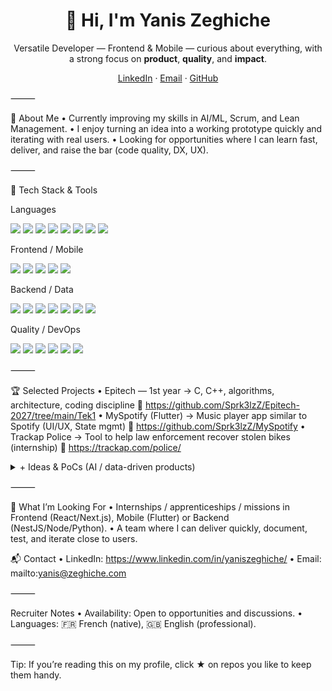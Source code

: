 <!-- Profile README for Yanis Zeghiche / recruiters-friendly, clean & scannable (English version) -->


<h1 align="center">👋 Hi, I'm <strong>Yanis Zeghiche</strong></h1>
<p align="center">Versatile Developer — Frontend & Mobile — curious about everything, with a strong focus on <strong>product</strong>, <strong>quality</strong>, and <strong>impact</strong>.</p>


<p align="center">
  <a href="https://www.linkedin.com/in/yaniszeghiche/">LinkedIn</a> ·
  <a href="mailto:yanis@zeghiche.com">Email</a> ·
  <a href="https://github.com/Sprk3lzZ">GitHub</a>
</p>



⸻

🚀 About Me
	•	Currently improving my skills in AI/ML, Scrum, and Lean Management.
	•	I enjoy turning an idea into a working prototype quickly and iterating with real users.
	•	Looking for opportunities where I can learn fast, deliver, and raise the bar (code quality, DX, UX).

⸻

🧰 Tech Stack & Tools

Languages

<p>
  <img src="https://img.shields.io/badge/Python-000?logo=python" />
  <img src="https://img.shields.io/badge/TypeScript-000?logo=typescript" />
  <img src="https://img.shields.io/badge/JavaScript-000?logo=javascript" />
  <img src="https://img.shields.io/badge/Dart-000?logo=dart" />
  <img src="https://img.shields.io/badge/C-000?logo=c" />
  <img src="https://img.shields.io/badge/C++-000?logo=cplusplus" />
  <img src="https://img.shields.io/badge/Lua-000?logo=lua" />
  <img src="https://img.shields.io/badge/Swift-000?logo=swift" />
</p>


Frontend / Mobile

<p>
  <img src="https://img.shields.io/badge/React-000?logo=react" />
  <img src="https://img.shields.io/badge/Next.js-000?logo=nextdotjs" />
  <img src="https://img.shields.io/badge/Angular-000?logo=angular" />
  <img src="https://img.shields.io/badge/Flutter-000?logo=flutter" />
  <img src="https://img.shields.io/badge/TailwindCSS-000?logo=tailwindcss" />
</p>


Backend / Data

<p>
  <img src="https://img.shields.io/badge/NestJS-000?logo=nestjs" />
  <img src="https://img.shields.io/badge/Node.js-000?logo=nodedotjs" />
  <img src="https://img.shields.io/badge/Express-000?logo=express" />
  <img src="https://img.shields.io/badge/Prisma-000?logo=prisma" />
  <img src="https://img.shields.io/badge/PostgreSQL-000?logo=postgresql" />
  <img src="https://img.shields.io/badge/MongoDB-000?logo=mongodb" />
  <img src="https://img.shields.io/badge/FastAPI-000?logo=fastapi" />
</p>


Quality / DevOps

<p>
  <img src="https://img.shields.io/badge/Git-000?logo=git" />
  <img src="https://img.shields.io/badge/Docker-000?logo=docker" />
  <img src="https://img.shields.io/badge/GitHub%20Actions-000?logo=githubactions" />
  <img src="https://img.shields.io/badge/Jest-000?logo=jest" />
  <img src="https://img.shields.io/badge/Playwright-000?logo=microsoftplaywright" />
  <img src="https://img.shields.io/badge/VS%20Code-000?logo=visualstudiocode" />
</p>



⸻

🏆 Selected Projects
	•	Epitech — 1st year → C, C++, algorithms, architecture, coding discipline
🔗 https://github.com/Sprk3lzZ/Epitech-2027/tree/main/Tek1
	•	MySpotify (Flutter) → Music player app similar to Spotify (UI/UX, State mgmt)
🔗 https://github.com/Sprk3lzZ/MySpotify
	•	Trackap Police → Tool to help law enforcement recover stolen bikes (internship)
🔗 https://trackap.com/police/

<details>
  <summary>+ Ideas & PoCs (AI / data-driven products)</summary>


	•	Supply chain early-warning (news + weather + social signals → predictive alerts)
	•	Trend predictor (TikTok / Google Trends / Spotify / YouTube)
	•	Influence reset (gamified weekly ranking system)
	•	Fake news detector (public datasets, real-time credibility scoring)

</details>

⸻

🤝 What I’m Looking For
	•	Internships / apprenticeships / missions in Frontend (React/Next.js), Mobile (Flutter) or Backend (NestJS/Node/Python).
	•	A team where I can deliver quickly, document, test, and iterate close to users.

📬 Contact
	•	LinkedIn: https://www.linkedin.com/in/yaniszeghiche/
	•	Email: mailto:yanis@zeghiche.com

⸻

Recruiter Notes
	•	Availability: Open to opportunities and discussions.
	•	Languages: 🇫🇷 French (native), 🇬🇧 English (professional).

⸻

Tip: If you’re reading this on my profile, click ★ on repos you like to keep them handy.
